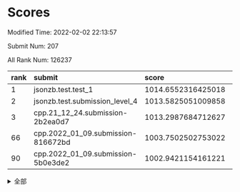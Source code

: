 # Scores

Modified Time: 2022-02-02 22:13:57

Submit Num: 207

All Rank Num: 126237

| rank |               submit               |       score        |       sigma        | pk_num |
| :--- | :--------------------------------- | :----------------- | :----------------- | :----- |
| 1    | jsonzb.test.test_1                 | 1014.6552316425018 | 0.8575025117013616 | 2435   |
| 2    | jsonzb.test.submission_level_4     | 1013.5825051009858 | 0.8144325937419351 | 2438   |
| 3    | cpp.21_12_24.submission-2b2ea0d7   | 1013.2987684712627 | 0.7833766256158853 | 2441   |
| 66   | cpp.2022_01_09.submission-816672bd | 1003.7502502753022 | 0.7224077717823133 | 2446   |
| 90   | cpp.2022_01_09.submission-5b0e3de2 | 1002.9421154161221 | 0.7089970020231611 | 2440   |


<details>
<summary>全部</summary>

| rank |                 submit                 |       score        |       sigma        | pk_num |
| :--- | :------------------------------------- | :----------------- | :----------------- | :----- |
| 1    | jsonzb.test.test_1                     | 1014.6552316425018 | 0.8575025117013616 | 2435   |
| 2    | jsonzb.test.submission_level_4         | 1013.5825051009858 | 0.8144325937419351 | 2438   |
| 3    | cpp.21_12_24.submission-2b2ea0d7       | 1013.2987684712627 | 0.7833766256158853 | 2441   |
| 4    | gobigger.level_3.submission_level_3_2  | 1012.2504256448946 | 0.8031190861918901 | 2438   |
| 5    | gobigger.level_3.submission_level_3_32 | 1011.8009513392053 | 0.7850555636239733 | 2438   |
| 6    | gobigger.level_3.submission_level_3_16 | 1011.5504188144945 | 0.7638255309004301 | 2438   |
| 7    | gobigger.level_3.submission_level_3_29 | 1011.5309850715719 | 0.8042369555738603 | 2438   |
| 8    | gobigger.level_3.submission_level_3_35 | 1011.328862665176  | 0.7642011770774046 | 2438   |
| 9    | gobigger.level_3.submission_level_3_46 | 1011.2266736418844 | 0.7872842411357894 | 2439   |
| 10   | gobigger.level_3.submission_level_3_47 | 1010.9194605534016 | 0.7710666700995039 | 2445   |
| 11   | gobigger.level_3.submission_level_3_49 | 1010.6481327851419 | 0.7616656066900798 | 2435   |
| 12   | gobigger.level_3.submission_level_3_11 | 1010.63967151367   | 0.7521416474893428 | 2438   |
| 13   | gobigger.level_3.submission_level_3_19 | 1010.6144798325423 | 0.7589928596756123 | 2439   |
| 14   | gobigger.level_3.submission_level_3_20 | 1010.6046768335233 | 0.7672739925885063 | 2439   |
| 15   | gobigger.level_3.submission_level_3_24 | 1010.5583455154087 | 0.7850393683751152 | 2442   |
| 16   | gobigger.level_3.submission_level_3_39 | 1010.4291056091673 | 0.7848002023855744 | 2436   |
| 17   | gobigger.level_3.submission_level_3_1  | 1010.3165752723241 | 0.7767270517437637 | 2442   |
| 18   | gobigger.level_3.submission_level_3_44 | 1010.2712461885338 | 0.7509509554255297 | 2439   |
| 19   | gobigger.level_3.submission_level_3_26 | 1010.2649724726357 | 0.7799536010096203 | 2435   |
| 20   | gobigger.level_3.submission_level_3_28 | 1010.2175717432041 | 0.7661434087837836 | 2442   |
| 21   | gobigger.level_3.submission_level_3_8  | 1010.0641188646363 | 0.7574160424244093 | 2442   |
| 22   | gobigger.level_3.submission_level_3_37 | 1009.9929205985    | 0.7572104592193392 | 2441   |
| 23   | gobigger.level_3.submission_level_3_25 | 1009.9924288797025 | 0.7684442765678107 | 2444   |
| 24   | gobigger.level_3.submission_level_3_27 | 1009.9736903724348 | 0.7711287104635631 | 2442   |
| 25   | gobigger.level_3.submission_level_3_40 | 1009.9502377414494 | 0.7629288398600289 | 2443   |
| 26   | gobigger.level_3.submission_level_3_34 | 1009.9270928137062 | 0.7708231603392958 | 2435   |
| 27   | gobigger.level_3.submission_level_3_36 | 1009.9082857396418 | 0.7640542909334654 | 2446   |
| 28   | gobigger.level_3.submission_level_3_7  | 1009.8919751988542 | 0.7599645181345552 | 2441   |
| 29   | gobigger.level_3.submission_level_3_9  | 1009.8599658425446 | 0.7496986731110722 | 2441   |
| 30   | gobigger.level_3.submission_level_3_30 | 1009.8519569837571 | 0.7582062840863442 | 2439   |
| 31   | gobigger.level_3.submission_level_3_17 | 1009.8251061398303 | 0.7566747188724454 | 2436   |
| 32   | gobigger.level_3.submission_level_3_5  | 1009.8249904657288 | 0.7846039271502434 | 2444   |
| 33   | gobigger.level_3.submission_level_3_10 | 1009.7956202318738 | 0.7533371061328434 | 2440   |
| 34   | gobigger.level_3.submission_level_3_33 | 1009.7394567481989 | 0.7344201228845548 | 2438   |
| 35   | gobigger.level_3.submission_level_3_23 | 1009.7029466287735 | 0.7616654780842125 | 2441   |
| 36   | gobigger.level_3.submission_level_3_22 | 1009.6835855732663 | 0.7576290076538427 | 2439   |
| 37   | gobigger.level_3.submission_level_3_31 | 1009.5542667215813 | 0.7627793337032365 | 2441   |
| 38   | gobigger.level_3.submission_level_3_0  | 1009.4343942353115 | 0.7640282505199012 | 2439   |
| 39   | gobigger.level_3.submission_level_3_15 | 1009.4181024384546 | 0.7634230435665051 | 2444   |
| 40   | gobigger.level_3.submission_level_3_14 | 1009.4162647978142 | 0.7579292508860064 | 2439   |
| 41   | gobigger.level_3.submission_level_3_4  | 1009.339949090178  | 0.7368002616177268 | 2437   |
| 42   | gobigger.level_3.submission_level_3_38 | 1009.2847685219702 | 0.7575476657952626 | 2433   |
| 43   | gobigger.level_3.submission_level_3_18 | 1009.2699756828865 | 0.7617387627676829 | 2435   |
| 44   | gobigger.level_3.submission_level_3_12 | 1009.2685215974419 | 0.7350863716899096 | 2439   |
| 45   | gobigger.level_3.submission_level_3_13 | 1009.2200620253213 | 0.7503530575366305 | 2440   |
| 46   | gobigger.level_3.submission_level_3_6  | 1009.1984945843832 | 0.7623981921072353 | 2439   |
| 47   | gobigger.level_3.submission_level_3_45 | 1009.1604035309759 | 0.750594007323529  | 2438   |
| 48   | gobigger.level_3.submission_level_3_42 | 1009.0772057033339 | 0.7510204371959334 | 2439   |
| 49   | gobigger.level_3.submission_level_3_48 | 1009.0581957102012 | 0.7508065389544282 | 2440   |
| 50   | gobigger.level_3.submission_level_3_41 | 1008.9131642432563 | 0.7413523151775634 | 2439   |
| 51   | gobigger.level_3.submission_level_3_43 | 1008.8565967324168 | 0.7688568941391379 | 2437   |
| 52   | gobigger.level_3.submission_level_3_21 | 1008.6856273797582 | 0.7476424125677213 | 2440   |
| 53   | gobigger.level_3.submission_level_3_3  | 1007.9690057430267 | 0.7319698064442964 | 2436   |
| 54   | gobigger.level_1.submission_level_1_24 | 1004.5717796458244 | 0.7174418377730424 | 2438   |
| 55   | gobigger.level_1.submission_level_1_23 | 1004.4534215340987 | 0.7257774773897259 | 2444   |
| 56   | gobigger.level_1.submission_level_1_10 | 1004.1264173022923 | 0.7245963812919946 | 2442   |
| 57   | gobigger.level_1.submission_level_1_48 | 1004.082851057979  | 0.730166027146936  | 2439   |
| 58   | gobigger.level_1.submission_level_1_31 | 1004.081033549053  | 0.7131682669373596 | 2435   |
| 59   | gobigger.level_1.submission_level_1_43 | 1004.0010899771318 | 0.7205441629892907 | 2434   |
| 60   | gobigger.level_1.submission_level_1_4  | 1003.9882917948541 | 0.718639888711338  | 2436   |
| 61   | gobigger.level_1.submission_level_1_32 | 1003.9631998579803 | 0.712812306249317  | 2441   |
| 62   | gobigger.level_1.submission_level_1_39 | 1003.9620784970825 | 0.7190181682468305 | 2438   |
| 63   | gobigger.level_1.submission_level_1_25 | 1003.9266825805852 | 0.709150153035029  | 2436   |
| 64   | gobigger.level_1.submission_level_1_34 | 1003.88299213392   | 0.7127440082080658 | 2442   |
| 65   | gobigger.level_1.submission_level_1_17 | 1003.7550318692006 | 0.7089819424982043 | 2443   |
| 66   | cpp.2022_01_09.submission-816672bd     | 1003.7502502753022 | 0.7224077717823133 | 2446   |
| 67   | gobigger.level_1.submission_level_1_26 | 1003.7213424872155 | 0.7194863599645216 | 2437   |
| 68   | gobigger.level_1.submission_level_1_41 | 1003.690525757951  | 0.7292150908607746 | 2442   |
| 69   | gobigger.level_1.submission_level_1_46 | 1003.6733250439196 | 0.7144699326169512 | 2435   |
| 70   | gobigger.level_1.submission_level_1_42 | 1003.6673995607136 | 0.7156057939584703 | 2442   |
| 71   | gobigger.level_1.submission_level_1_49 | 1003.6242486537874 | 0.7164517065123875 | 2436   |
| 72   | gobigger.level_1.submission_level_1_36 | 1003.5589543288895 | 0.72619475174123   | 2438   |
| 73   | gobigger.level_1.submission_level_1_28 | 1003.5396973466329 | 0.7073739697627199 | 2437   |
| 74   | gobigger.level_1.submission_level_1_0  | 1003.5207733216831 | 0.7172845584011438 | 2440   |
| 75   | gobigger.level_1.submission_level_1_40 | 1003.4750154806098 | 0.7110744373877005 | 2439   |
| 76   | gobigger.level_1.submission_level_1_44 | 1003.4726425633387 | 0.7194723862295052 | 2438   |
| 77   | gobigger.level_1.submission_level_1_20 | 1003.465475882076  | 0.7190715676270689 | 2437   |
| 78   | gobigger.level_1.submission_level_1_30 | 1003.3473917234003 | 0.7131548859671744 | 2437   |
| 79   | gobigger.level_1.submission_level_1_14 | 1003.3046880074963 | 0.7149342659965878 | 2440   |
| 80   | gobigger.level_1.submission_level_1_5  | 1003.2791167231613 | 0.7109520525103418 | 2440   |
| 81   | gobigger.level_1.submission_level_1_9  | 1003.2405239516576 | 0.7067996912210436 | 2439   |
| 82   | gobigger.level_1.submission_level_1_22 | 1003.2257648648244 | 0.7217330590075076 | 2444   |
| 83   | gobigger.level_1.submission_level_1_29 | 1003.1825004483042 | 0.7121931347596742 | 2441   |
| 84   | gobigger.level_1.submission_level_1_37 | 1003.0018250901761 | 0.7249472098725978 | 2431   |
| 85   | gobigger.level_1.submission_level_1_1  | 1002.9912871657673 | 0.7155195347557729 | 2439   |
| 86   | gobigger.level_1.submission_level_1_7  | 1002.9771691967396 | 0.7100547482037859 | 2443   |
| 87   | gobigger.level_1.submission_level_1_18 | 1002.966756389663  | 0.7134538681962548 | 2445   |
| 88   | gobigger.level_1.submission_level_1_12 | 1002.9645158865591 | 0.7297271907237198 | 2438   |
| 89   | gobigger.level_1.submission_level_1_13 | 1002.9422903570807 | 0.7306077455099841 | 2433   |
| 90   | cpp.2022_01_09.submission-5b0e3de2     | 1002.9421154161221 | 0.7089970020231611 | 2440   |
| 91   | gobigger.level_1.submission_level_1_2  | 1002.9281874991825 | 0.7247144680240578 | 2440   |
| 92   | gobigger.level_1.submission_level_1_16 | 1002.9200215437677 | 0.7171728425144039 | 2436   |
| 93   | gobigger.level_1.submission_level_1_6  | 1002.7979758429019 | 0.7137248318817484 | 2439   |
| 94   | gobigger.level_1.submission_level_1_27 | 1002.7640930742193 | 0.7096165248601585 | 2443   |
| 95   | gobigger.level_1.submission_level_1_15 | 1002.7093879443049 | 0.7245293878341178 | 2441   |
| 96   | gobigger.level_1.submission_level_1_19 | 1002.6833827442049 | 0.7258021434310674 | 2442   |
| 97   | gobigger.level_1.submission_level_1_38 | 1002.6779468240348 | 0.7121924788739605 | 2440   |
| 98   | gobigger.level_1.submission_level_1_47 | 1002.6106453391646 | 0.7159483453623104 | 2441   |
| 99   | gobigger.level_1.submission_level_1_45 | 1002.6021638237166 | 0.7174011737118894 | 2443   |
| 100  | gobigger.level_1.submission_level_1_21 | 1002.5457045460429 | 0.7317945610962469 | 2437   |
| 101  | gobigger.level_1.submission_level_1_3  | 1002.488102827106  | 0.7042877210267262 | 2442   |
| 102  | gobigger.level_1.submission_level_1_8  | 1002.4590830878086 | 0.7155398998625611 | 2438   |
| 103  | gobigger.level_1.submission_level_1_11 | 1002.1101140231129 | 0.7155008462830595 | 2444   |
| 104  | gobigger.level_1.submission_level_1_35 | 1001.3831871956362 | 0.7281098789974846 | 2443   |
| 105  | gobigger.level_1.submission_level_1_33 | 1001.1069281626148 | 0.7200457333193199 | 2437   |
| 106  | gobigger.random.submission_random_22   | 997.3858422144044  | 0.7092635326893201 | 2440   |
| 107  | gobigger.random.submission_random_32   | 997.0800232444988  | 0.7004958684116163 | 2440   |
| 108  | gobigger.random.submission_random_12   | 997.0653248530834  | 0.7084952040708525 | 2439   |
| 109  | gobigger.random.submission_random_19   | 996.6949239985569  | 0.7026803410175512 | 2433   |
| 110  | gobigger.random.submission_random_49   | 996.5136587081408  | 0.7027976520605346 | 2444   |
| 111  | gobigger.random.submission_random_21   | 996.5070034194041  | 0.7130301331083626 | 2441   |
| 112  | gobigger.random.submission_random_10   | 996.4342685733358  | 0.708926900719104  | 2437   |
| 113  | gobigger.random.submission_random_6    | 996.427483951546   | 0.7180796769432649 | 2440   |
| 114  | gobigger.random.submission_random_42   | 996.4199434892693  | 0.7151058660915024 | 2439   |
| 115  | gobigger.random.submission_random_47   | 996.3618314871101  | 0.708492075787129  | 2439   |
| 116  | gobigger.random.submission_random_46   | 996.3473744161303  | 0.7073030879172565 | 2444   |
| 117  | gobigger.random.submission_random_36   | 996.2684365237164  | 0.7105998525604357 | 2432   |
| 118  | gobigger.random.submission_random_28   | 996.203702862567   | 0.7079264064262689 | 2436   |
| 119  | gobigger.random.submission_random_2    | 996.1621941149763  | 0.716414088161343  | 2439   |
| 120  | gobigger.random.submission_random_24   | 996.1405805583954  | 0.7156399353866549 | 2438   |
| 121  | gobigger.random.submission_random_4    | 996.1251058361798  | 0.7312601056828231 | 2439   |
| 122  | gobigger.random.submission_random_48   | 996.0766777828505  | 0.6947204161085402 | 2442   |
| 123  | gobigger.random.submission_random_27   | 996.061166043712   | 0.7105730441234179 | 2434   |
| 124  | gobigger.random.submission_random_17   | 996.0518241554144  | 0.7048306805703716 | 2443   |
| 125  | gobigger.random.submission_random_5    | 996.0514217756368  | 0.7021699200195312 | 2440   |
| 126  | gobigger.random.submission_random_23   | 996.0431531149868  | 0.7124666557463388 | 2439   |
| 127  | gobigger.random.submission_random_41   | 995.966127017765   | 0.7094416900520633 | 2445   |
| 128  | gobigger.random.submission_random_9    | 995.929342608819   | 0.7148868461893685 | 2441   |
| 129  | gobigger.random.submission_random_31   | 995.9162104475279  | 0.7104442520786589 | 2440   |
| 130  | gobigger.random.submission_random_16   | 995.9015879306066  | 0.7147582111085977 | 2438   |
| 131  | gobigger.random.submission_random_39   | 995.8805204512477  | 0.7046307439403671 | 2438   |
| 132  | gobigger.random.submission_random_44   | 995.8571361195812  | 0.7157988576767988 | 2436   |
| 133  | gobigger.random.submission_random_38   | 995.782215006849   | 0.7080479055223895 | 2438   |
| 134  | gobigger.random.submission_random_25   | 995.7793108691066  | 0.6975575239038054 | 2436   |
| 135  | gobigger.random.submission_random_45   | 995.7388284232293  | 0.7060644903772091 | 2444   |
| 136  | gobigger.random.submission_random_29   | 995.7318534636759  | 0.706069959711658  | 2446   |
| 137  | gobigger.random.submission_random_26   | 995.585414611285   | 0.7109799221222474 | 2443   |
| 138  | gobigger.random.submission_random_15   | 995.5847073860763  | 0.7143172389733314 | 2436   |
| 139  | gobigger.random.submission_random_1    | 995.5173617847457  | 0.7001002910356703 | 2442   |
| 140  | gobigger.random.submission_random_40   | 995.5165619203293  | 0.7099708888153543 | 2444   |
| 141  | gobigger.random.submission_random_11   | 995.5069431572041  | 0.7052124537215365 | 2441   |
| 142  | gobigger.random.submission_random_34   | 995.3556593011674  | 0.7153648524158095 | 2437   |
| 143  | gobigger.random.submission_random_30   | 995.3469568588005  | 0.7219195239972138 | 2437   |
| 144  | gobigger.random.submission_random_8    | 995.3277151592146  | 0.6973838066548135 | 2436   |
| 145  | gobigger.random.submission_random_3    | 995.2063289773372  | 0.7191672823008584 | 2444   |
| 146  | gobigger.random.submission_random_18   | 995.1537089476518  | 0.6984843776179259 | 2432   |
| 147  | gobigger.random.submission_random_14   | 995.1032214828045  | 0.7102899730856035 | 2437   |
| 148  | gobigger.random.submission_random_37   | 995.0969018636875  | 0.7102794204527093 | 2442   |
| 149  | gobigger.random.submission_random_20   | 994.9661034958885  | 0.7056962355479554 | 2441   |
| 150  | gobigger.random.submission_random_33   | 994.9431684817376  | 0.7233055851466694 | 2440   |
| 151  | gobigger.random.submission_random_43   | 994.7615775002243  | 0.717017040530785  | 2439   |
| 152  | gobigger.random.submission_random_13   | 994.6384625317406  | 0.7041877884006383 | 2442   |
| 153  | gobigger.random.submission_random_35   | 994.5967072132282  | 0.723690595334465  | 2437   |
| 154  | gobigger.random.submission_random_7    | 994.5782341062763  | 0.7104805439924059 | 2443   |
| 155  | gobigger.level_2.submission_level_2_37 | 994.4426959880449  | 0.7327434401504076 | 2437   |
| 156  | gobigger.random.submission_random_0    | 994.3979371216967  | 0.7084745761597508 | 2438   |
| 157  | gobigger.level_2.submission_level_2_34 | 993.9825274967744  | 0.7399610161410727 | 2439   |
| 158  | gobigger.level_2.submission_level_2_8  | 993.7087170583469  | 0.7337985952824906 | 2445   |
| 159  | gobigger.level_2.submission_level_2_19 | 993.6299236866568  | 0.7270932906025086 | 2440   |
| 160  | gobigger.level_2.submission_level_2_10 | 993.6017018930773  | 0.732788628410703  | 2443   |
| 161  | gobigger.level_2.submission_level_2_31 | 993.5472784098341  | 0.7145265487498265 | 2445   |
| 162  | gobigger.level_2.submission_level_2_11 | 993.4146406013058  | 0.7505912688472965 | 2441   |
| 163  | gobigger.level_2.submission_level_2_1  | 993.2335163737407  | 0.72685992394877   | 2443   |
| 164  | gobigger.level_2.submission_level_2_36 | 993.2284871426758  | 0.7318475965361377 | 2435   |
| 165  | gobigger.level_2.submission_level_2_0  | 993.0654674164905  | 0.7454806375037509 | 2444   |
| 166  | gobigger.level_2.submission_level_2_3  | 992.9347504269     | 0.7264992613267371 | 2444   |
| 167  | gobigger.level_2.submission_level_2_6  | 992.8275411258783  | 0.7334582071803466 | 2438   |
| 168  | gobigger.level_2.submission_level_2_39 | 992.812152132357   | 0.7434755489693348 | 2438   |
| 169  | gobigger.level_2.submission_level_2_20 | 992.783224732018   | 0.7348320931536881 | 2440   |
| 170  | gobigger.level_2.submission_level_2_29 | 992.7660585158977  | 0.7356271731732619 | 2444   |
| 171  | gobigger.level_2.submission_level_2_28 | 992.5704502307523  | 0.7590755940217049 | 2434   |
| 172  | gobigger.level_2.submission_level_2_41 | 992.3543534978412  | 0.7235352499258143 | 2439   |
| 173  | gobigger.level_2.submission_level_2_14 | 992.3423210627873  | 0.7377193486208352 | 2441   |
| 174  | gobigger.level_2.submission_level_2_45 | 992.2961666809562  | 0.7322790214319781 | 2441   |
| 175  | gobigger.level_2.submission_level_2_21 | 992.2516811750204  | 0.7278785677554227 | 2437   |
| 176  | gobigger.level_2.submission_level_2_40 | 992.248554958782   | 0.7342973074944351 | 2437   |
| 177  | gobigger.level_2.submission_level_2_12 | 992.1602287496669  | 0.7549606829193312 | 2440   |
| 178  | gobigger.level_2.submission_level_2_22 | 992.131174815968   | 0.7455227473258457 | 2443   |
| 179  | gobigger.level_2.submission_level_2_26 | 992.1259173049201  | 0.7330986143300309 | 2441   |
| 180  | gobigger.level_2.submission_level_2_23 | 992.1098946871432  | 0.7361788888268954 | 2439   |
| 181  | gobigger.level_2.submission_level_2_7  | 991.9706719632426  | 0.7388351108503479 | 2436   |
| 182  | gobigger.level_2.submission_level_2_46 | 991.8836816978238  | 0.7489150328975217 | 2438   |
| 183  | gobigger.level_2.submission_level_2_49 | 991.8772521116915  | 0.7367516082243574 | 2435   |
| 184  | gobigger.level_2.submission_level_2_2  | 991.876349259297   | 0.7424432949373629 | 2439   |
| 185  | gobigger.level_2.submission_level_2_17 | 991.8622808131054  | 0.7449625672138775 | 2438   |
| 186  | gobigger.level_2.submission_level_2_35 | 991.8171228946733  | 0.7533685519538204 | 2432   |
| 187  | gobigger.level_2.submission_level_2_16 | 991.8144928454926  | 0.7513830726770169 | 2432   |
| 188  | gobigger.level_2.submission_level_2_33 | 991.7923723099486  | 0.7410917351236032 | 2442   |
| 189  | gobigger.level_2.submission_level_2_15 | 991.743529142182   | 0.7700029323798167 | 2436   |
| 190  | gobigger.level_2.submission_level_2_48 | 991.6680937989271  | 0.7515086365645623 | 2435   |
| 191  | gobigger.level_2.submission_level_2_27 | 991.626159518907   | 0.7538433384618534 | 2439   |
| 192  | gobigger.level_2.submission_level_2_44 | 991.5777625453587  | 0.7632171882322254 | 2439   |
| 193  | gobigger.level_2.submission_level_2_9  | 991.5640123082931  | 0.7515156279976956 | 2436   |
| 194  | gobigger.level_2.submission_level_2_38 | 991.5290952577404  | 0.7436969028000925 | 2437   |
| 195  | gobigger.level_2.submission_level_2_30 | 991.2772347410765  | 0.7627127668563436 | 2439   |
| 196  | gobigger.level_2.submission_level_2_32 | 991.2442092889505  | 0.7562975898055364 | 2446   |
| 197  | gobigger.level_2.submission_level_2_47 | 991.1024916277524  | 0.746442636729145  | 2440   |
| 198  | gobigger.level_2.submission_level_2_42 | 991.0727242854001  | 0.7664330228474632 | 2442   |
| 199  | gobigger.level_2.submission_level_2_5  | 991.0361804639679  | 0.7355441347799911 | 2441   |
| 200  | gobigger.level_2.submission_level_2_4  | 990.9623947532649  | 0.7613822835880382 | 2441   |
| 201  | gobigger.level_2.submission_level_2_43 | 990.9268282051561  | 0.7727556937719972 | 2442   |
| 202  | gobigger.level_2.submission_level_2_13 | 990.9183830037346  | 0.743618593790507  | 2438   |
| 203  | gobigger.level_2.submission_level_2_24 | 990.6271277963212  | 0.7756103757720709 | 2439   |
| 204  | gobigger.level_2.submission_level_2_25 | 990.416406448495   | 0.7491199365977725 | 2438   |
| 205  | gobigger.level_2.submission_level_2_18 | 990.0924205956345  | 0.7542208884133484 | 2438   |
| 206  | gobigger.none.submission_none_0        | 976.3075632826095  | 1.446680867095661  | 2439   |
| 207  | gobigger.none.submission_none_1        | 976.2387049473264  | 1.4040813352022103 | 2442   |

</details>